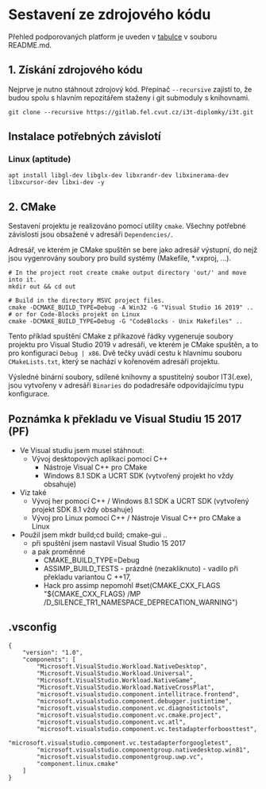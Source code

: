 # Sestavení ze zdrojového kódu
Přehled podporovaných platform je uveden v [tabulce](../README.md) v souboru README.md.

## 1. Získání zdrojového kódu
Nejprve je nutno stáhnout zdrojový kód. Přepínač `--recursive` zajistí to, 
že budou spolu s hlavním repozitářem staženy i git submoduly s knihovnami.
````shell script
git clone --recursive https://gitlab.fel.cvut.cz/i3t-diplomky/i3t.git
````

## Instalace potřebných závislotí
### Linux (aptitude)
````shell
apt install libgl-dev libglx-dev libxrandr-dev libxinerama-dev libxcursor-dev libxi-dev -y
````

## 2. CMake
Sestavení projektu je realizováno pomocí utility `cmake`. Všechny potřebné závislosti
jsou obsažené v adresáři `Dependencies/`.

Adresář, ve kterém je CMake spuštěn se bere jako adresář výstupní, do nejž jsou 
vygenrovány soubory pro build systémy (Makefile, *.vxproj, ...).

````shell script
# In the project root create cmake output directory 'out/' and move into it.
mkdir out && cd out

# Build in the directory MSVC project files.
cmake -DCMAKE_BUILD_TYPE=Debug -A Win32 -G "Visual Studio 16 2019" ..
# or for Code-Blocks projekt on Linux
cmake -DCMAKE_BUILD_TYPE=Debug -G "CodeBlocks - Unix Makefiles" ..
````
Tento příklad spuštění CMake z příkazové řádky vygeneruje soubory projektu pro Visual 
 Studio 2019 v adresáři, ve kterém je CMake spuštěn, a to pro konfiguraci ``Debug | x86``.
Dvě tečky uvádí cestu k hlavnímu souboru ``CMakeLists.txt``, který se nachází v kořenovém
adresáři projektu.

Výsledné binární soubory, sdílené knihovny a spustitelný soubor IT3(.exe), jsou
vytvořeny v adresáři ``Binaries`` do podadresáře odpovídajícímu typu konfigurace.

## Poznámka k překladu ve Visual Studiu 15 2017 (PF)
- Ve Visual studiu jsem musel stáhnout:
  - Vývoj desktopových aplikací pomocí C++ 
	- Nástroje Visual C++ pro CMake
	- Windows 8.1 SDK a UCRT SDK (vytvořený projekt ho vždy obsahuje)
- Viz také 	
  - Vývoj her pomocí C++ / Windows 8.1 SDK a UCRT SDK (vytvořený projekt SDK 8.1 vždy obsahuje)
  - Vývoj pro Linux pomocí C++ / Nástroje Visual C++ pro CMake a Linux
- Použil jsem mkdr build;cd build; cmake-gui ..
  - při spuštění jsem nastavil Visual Studio 15 2017	
  - a pak proměnné 
	- CMAKE_BUILD_TYPE=Debug 
	- ASSIMP_BUILD_TESTS - prázdné (nezakliknuto) - vadilo při překladu variantou C ++17,
    - Hack pro assimp nepomohl #set(CMAKE_CXX_FLAGS "${CMAKE_CXX_FLAGS} /MP /D_SILENCE_TR1_NAMESPACE_DEPRECATION_WARNING")

	
## .vsconfig  
````
{
	"version": "1.0",
	"components": [
		"Microsoft.VisualStudio.Workload.NativeDesktop",
		"Microsoft.VisualStudio.Workload.Universal",
		"Microsoft.VisualStudio.Workload.NativeGame",
		"Microsoft.VisualStudio.Workload.NativeCrossPlat",
		"microsoft.visualstudio.component.intellitrace.frontend",
		"microsoft.visualstudio.component.debugger.justintime",
		"microsoft.visualstudio.component.vc.diagnostictools",
		"microsoft.visualstudio.component.vc.cmake.project",
		"microsoft.visualstudio.component.vc.atl",
		"microsoft.visualstudio.component.vc.testadapterforboosttest",
		"microsoft.visualstudio.component.vc.testadapterforgoogletest",
		"microsoft.visualstudio.componentgroup.nativedesktop.win81",
		"microsoft.visualstudio.componentgroup.uwp.vc",
		"component.linux.cmake"
	]
}
````
